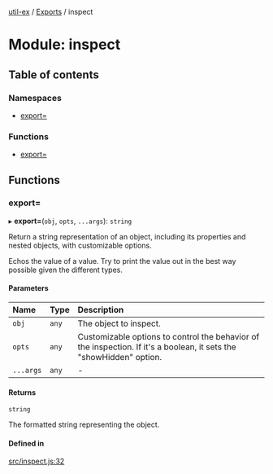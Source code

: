 [util-ex](../README.md) / [Exports](../modules.md) / inspect

# Module: inspect

## Table of contents

### Namespaces

- [export&#x3D;](inspect.export_.md)

### Functions

- [export&#x3D;](inspect.md#export&#x3D;)

## Functions

### export&#x3D;

▸ **export=**(`obj`, `opts`, `...args`): `string`

Return a string representation of an object, including its properties and nested objects, with customizable options.

Echos the value of a value. Try to print the value out
in the best way possible given the different types.

#### Parameters

| Name | Type | Description |
| :------ | :------ | :------ |
| `obj` | `any` | The object to inspect. |
| `opts` | `any` | Customizable options to control the behavior of the inspection. If it's a boolean, it sets the "showHidden" option. |
| `...args` | `any` | - |

#### Returns

`string`

The formatted string representing the object.

#### Defined in

[src/inspect.js:32](https://github.com/snowyu/util-ex.js/blob/a11fd0d/src/inspect.js#L32)
